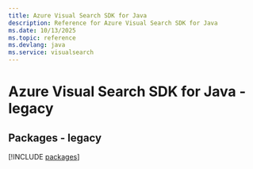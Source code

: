 ```yaml
---
title: Azure Visual Search SDK for Java
description: Reference for Azure Visual Search SDK for Java
ms.date: 10/13/2025
ms.topic: reference
ms.devlang: java
ms.service: visualsearch
---
```

# Azure Visual Search SDK for Java - legacy
## Packages - legacy
[!INCLUDE [packages](visual-search-index.md)]